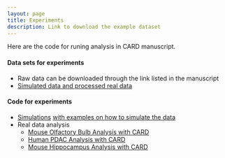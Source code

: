 ```yaml
---
layout: page
title: Experiments
description: Link to download the example dataset
---
```


Here are the code for runing analysis in CARD manuscript. 

#### Data sets for experiments
* Raw data can be downloaded through the link listed in the manuscript
* [Simulated data and processed real data](https://drive.google.com/drive/folders/1wRPxn1YI7f1oUw8eC42htXMjTUqyIT1g?usp=sharing)

#### Code for experiments
* [Simulations](https://github.com/YingMa0107/CARD-Analysis/tree/master/simulations) [with examples on how to simulate the data](https://github.com/YingMa0107/CARD-Analysis/blob/master/simulations/simulate_data.R)
* Real data analysis
  * [Mouse Olfactory Bulb Analysis with CARD](https://htmlpreview.github.io/?https://github.com/YingMa0107/CARD-Analysis/blob/master/Analysis/MOB_CARD.html)
  * [Human PDAC Analysis with CARD](https://yingma0107.github.io/CARD/documentation/04_CARD_Example.html)
  * [Mouse Hippocampus Analysis with CARD](https://htmlpreview.github.io/?https://github.com/YingMa0107/CARD-Analysis/blob/master/Analysis/Hippocampus_CARD.html)

  
